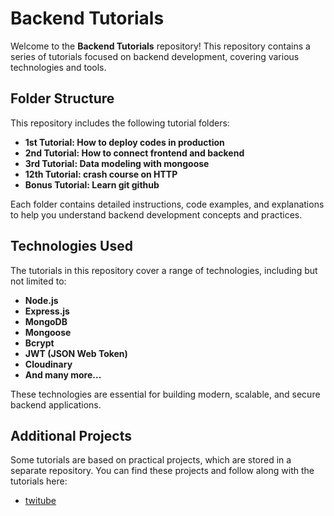 # Backend Tutorials

Welcome to the **Backend Tutorials** repository! This repository contains a series of tutorials focused on backend development, covering various technologies and tools.

## Folder Structure

This repository includes the following tutorial folders:

- **1st Tutorial: How to deploy codes in production**
- **2nd Tutorial: How to connect frontend and backend**
- **3rd Tutorial: Data modeling with mongoose**
- **12th Tutorial: crash course on HTTP**
- **Bonus Tutorial: Learn git github**

Each folder contains detailed instructions, code examples, and explanations to help you understand backend development concepts and practices.

## Technologies Used

The tutorials in this repository cover a range of technologies, including but not limited to:

- **Node.js**
- **Express.js**
- **MongoDB**
- **Mongoose**
- **Bcrypt**
- **JWT (JSON Web Token)**
- **Cloudinary**
- **And many more...**

These technologies are essential for building modern, scalable, and secure backend applications.

## Additional Projects

Some tutorials are based on practical projects, which are stored in a separate repository. You can find these projects and follow along with the tutorials here:

- [twitube](https://github.com/devankitmishra/twitube/)

